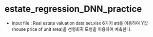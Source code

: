 # estate_regression_DNN_practice

- input file : Real estate valuation data set.xlsx
6가지 att를 이용하여 Y값(house price of unit area)을 선형회귀 모형을 이용하여 예측한다.
